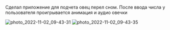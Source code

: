 Сделал приложение для подчета овец перел сном. После ввода числа у пользователя проигрывается анимация и аудио овечки

![photo_2022-11-02_09-43-31](https://user-images.githubusercontent.com/82571138/199418967-0b110f07-a164-45aa-95e3-fc79f8670f20.jpg)
![photo_2022-11-02_09-43-35](https://user-images.githubusercontent.com/82571138/199418961-3dbbee38-c8cb-4e0b-9dfd-94daed3117c1.jpg)


